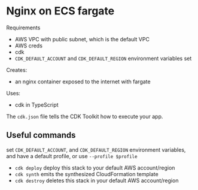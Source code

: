 # Nginx on ECS fargate

Requirements
- AWS VPC with public subnet, which is the default VPC
- AWS creds
- cdk
- `CDK_DEFAULT_ACCOUNT` and  `CDK_DEFAULT_REGION` environment variables set

Creates:
- an nginx container exposed to the internet with fargate

Uses:
- cdk in TypeScript

The `cdk.json` file tells the CDK Toolkit how to execute your app.

## Useful commands

set `CDK_DEFAULT_ACCOUNT`, and  `CDK_DEFAULT_REGION` environment variables, and have a default profile, or use `--profile $profile`

 * `cdk deploy`      deploy this stack to your default AWS account/region
 * `cdk synth` emits the synthesized CloudFormation template
 * `cdk destroy` deletes this stack in your default AWS account/region


